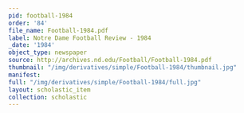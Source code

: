 ```yaml
---
pid: football-1984
order: '84'
file_name: Football-1984.pdf
label: Notre Dame Football Review - 1984
_date: '1984'
object_type: newspaper
source: http://archives.nd.edu/Football/Football-1984.pdf
thumbnail: "/img/derivatives/simple/Football-1984/thumbnail.jpg"
manifest:
full: "/img/derivatives/simple/Football-1984/full.jpg"
layout: scholastic_item
collection: scholastic
---
```

